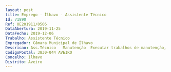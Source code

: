 ```yaml
--- 
layout: post
title: Emprego - Ílhavo - Assistente Técnico
Id: 71890
Ref: OE201911/0506
DataAbertura: 2019-11-25
DataFecho: 2019-12-06
Trabalho: Assistente Técnico
Empregador: Câmara Municipal de Ílhavo
Descricao: Ass.Técnico   Manutenção  Executar trabalhos de manutenção, conservação e reparação de equipamentos e instalações elétricas, mecânicas, térmicas e de AVAC, elaborando os respetivos relatórios de intervenção e informando o superior hierárquico de qualquer anomalia detetada    Executar também os mesmos trabalhos na rede de iluminação pública, nas áreas da responsabilidade do município   Proceder à execução de novas instalações, remodelação, substituição e montagens daqueles equipamentos e instalações de acordo com projetos e especificações técnicas apresentadas superiormente   Efetuar ainda a leitura e registo dos consumos energéticos de equipamentos e instalações   Assegurar a limpeza e organização da oficina de trabalho, mantendo em bom estado de conservação todas as ferramentas e aparelhagem de medida e ensaios.
CodigoPostal: 3830-044 AVEIRO
Concelho: Ílhavo
Distrito: Aveiro
--- 
```

